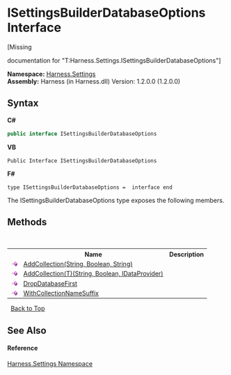 # ISettingsBuilderDatabaseOptions Interface
 

\[Missing <summary> documentation for "T:Harness.Settings.ISettingsBuilderDatabaseOptions"\]

**Namespace:**&nbsp;<a href="71b20054-d355-35ae-710d-5484ba2d4fce">Harness.Settings</a><br />**Assembly:**&nbsp;Harness (in Harness.dll) Version: 1.2.0.0 (1.2.0.0)

## Syntax

**C#**<br />
``` C#
public interface ISettingsBuilderDatabaseOptions
```

**VB**<br />
``` VB
Public Interface ISettingsBuilderDatabaseOptions
```

**F#**<br />
``` F#
type ISettingsBuilderDatabaseOptions =  interface end
```

The ISettingsBuilderDatabaseOptions type exposes the following members.


## Methods
&nbsp;<table><tr><th></th><th>Name</th><th>Description</th></tr><tr><td>![Public method](media/pubmethod.gif "Public method")</td><td><a href="31f15a80-6e05-b6f2-ca02-e625e9be1298">AddCollection(String, Boolean, String)</a></td><td /></tr><tr><td>![Public method](media/pubmethod.gif "Public method")</td><td><a href="c95c70e6-17f1-143e-20a0-59d8d0615d0f">AddCollection(T)(String, Boolean, IDataProvider)</a></td><td /></tr><tr><td>![Public method](media/pubmethod.gif "Public method")</td><td><a href="68e4e847-af5e-6de3-5b62-88d4c472a686">DropDatabaseFirst</a></td><td /></tr><tr><td>![Public method](media/pubmethod.gif "Public method")</td><td><a href="9bfe53d7-f800-de26-0683-1efa7f90b2d7">WithCollectionNameSuffix</a></td><td /></tr></table>&nbsp;
<a href="#isettingsbuilderdatabaseoptions-interface">Back to Top</a>

## See Also


#### Reference
<a href="71b20054-d355-35ae-710d-5484ba2d4fce">Harness.Settings Namespace</a><br />